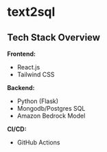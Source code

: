 
# text2sql

## Tech Stack Overview

**Frontend:**
- React.js
- Tailwind CSS

**Backend:**
- Python (Flask)
- Mongodb/Postgres SQL
- Amazon Bedrock Model

**CI/CD:**
- GitHub Actions
